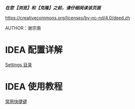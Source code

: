 ***在您【浏览】和【克隆】之前，请仔细阅读该页面***

https://creativecommons.org/licenses/by-nc-nd/4.0/deed.zh

AUTHOR：谢宗南

# IDEA 配置详解

[Settings 目录](settings/IDEA_Settings_目录.md)

# IDEA 使用教程

[常用快捷键](apply/IDEA_Keymap_快捷键.md)
